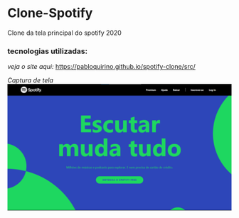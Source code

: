 # Clone-Spotify
 Clone da tela principal do spotify 2020
 ### tecnologias utilizadas:

 _veja o site aqui:_
https://pabloquirino.github.io/spotify-clone/src/

_Captura de tela_
 ![PrintScreen do projeto](./img.readme/spotify.png) 
 


